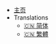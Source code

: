 - [主页](/)
- Translations
    - [:cn: 简体](/zh-cn/)
    - [:cn: 繁體](/zh-CHT/)
    <!-- - [:us: English](/en-us/) -->
